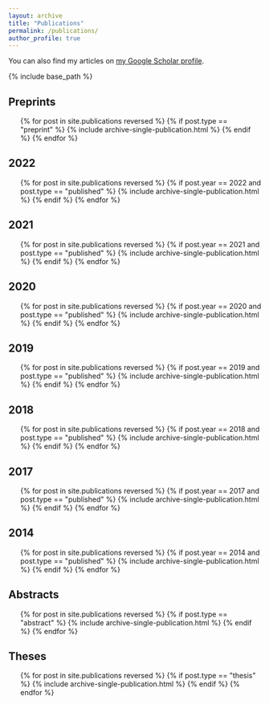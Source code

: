```yaml
---
layout: archive
title: "Publications"
permalink: /publications/
author_profile: true
---
```


You can also find my articles on <a href="https://scholar.google.co.uk/citations?user=swQRKE8AAAAJ">my Google Scholar profile</a>.

{% include base_path %}

Preprints
------
<ul>
{% for post in site.publications reversed %}
  {% if post.type == "preprint" %}
    {% include archive-single-publication.html %}
  {% endif %}
{% endfor %}
</ul>

2022
------
<ul>
{% for post in site.publications reversed %}
  {% if post.year == 2022 and post.type == "published" %}
    {% include archive-single-publication.html %}
  {% endif %}
{% endfor %}
</ul>

2021
------
<ul>
{% for post in site.publications reversed %}
  {% if post.year == 2021 and post.type == "published" %}
    {% include archive-single-publication.html %}
  {% endif %}
{% endfor %}
</ul>

2020
------
<ul>
{% for post in site.publications reversed %}
  {% if post.year == 2020 and post.type == "published" %}
    {% include archive-single-publication.html %}
  {% endif %}
{% endfor %}
</ul>

2019
------
<ul>
{% for post in site.publications reversed %}
  {% if post.year == 2019 and post.type == "published" %}
    {% include archive-single-publication.html %}
  {% endif %}
{% endfor %}
</ul>

2018
------
<ul>
{% for post in site.publications reversed %}
  {% if post.year == 2018 and post.type == "published" %}
    {% include archive-single-publication.html %}
  {% endif %}
{% endfor %}
</ul>

2017
------
<ul>
{% for post in site.publications reversed %}
  {% if post.year == 2017 and post.type == "published" %}
    {% include archive-single-publication.html %}
  {% endif %}
{% endfor %}
</ul>

2014
------
<ul>
{% for post in site.publications reversed %}
  {% if post.year == 2014 and post.type == "published" %}
    {% include archive-single-publication.html %}
  {% endif %}
{% endfor %}
</ul>

Abstracts
------
<ul>
{% for post in site.publications reversed %}
  {% if post.type == "abstract" %}
    {% include archive-single-publication.html %}
  {% endif %}
{% endfor %}
</ul>

Theses
------
<ul>
{% for post in site.publications reversed %}
  {% if post.type == "thesis" %}
    {% include archive-single-publication.html %}
  {% endif %}
{% endfor %}
</ul>
